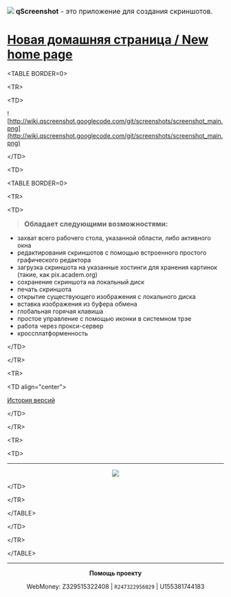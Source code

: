 <img src='http://qscreenshot.googlecode.com/svn/trunk/qScreenshot/src/icons/logo/screenshot_32.png'></img> <font size='3'><b>qScreenshot</b> - это приложение для создания скриншотов.</font>

<h1><a href='https://sourceforge.net/projects/qscreenshot/'>Новая домашняя страница / New home page</a></h1>



&lt;TABLE BORDER=0&gt;




&lt;TR&gt;




&lt;TD&gt;

![http://wiki.qscreenshot.googlecode.com/git/screenshots/screenshot_main.png](http://wiki.qscreenshot.googlecode.com/git/screenshots/screenshot_main.png)

&lt;/TD&gt;




&lt;TD&gt;




&lt;TABLE BORDER=0&gt;




&lt;TR&gt;




&lt;TD&gt;


> <font size='3'><b>Обладает следующими возможностями:</b></font>
  * захват всего рабочего стола, указанной области, либо активного окна
  * редактирования скриншотов с помощью встроенного простого графического редактора
  * загрузка скриншота на указанные хостинги для хранения картинок (такие, как pix.academ.org)
  * сохранение скриншота на локальный диск
  * печать скриншота
  * открытие существующего изображения с локального диска
  * вставка изображения из буфера обмена
  * глобальная горячая клавиша
  * простое управление с помощью иконки в системном трэе
  * работа через прокси-сервер
  * кроссплатформенность



&lt;/TD&gt;




&lt;/TR&gt;




&lt;TR&gt;




&lt;TD align="center"&gt;


<a href='https://qscreenshot.googlecode.com/git/qScreenshot/Changelog.txt'>История версий</a>


&lt;/TD&gt;




&lt;/TR&gt;




&lt;TR&gt;




&lt;TD&gt;



---


<p align='center'>
<a href='http://www.softpedia.com/get/Multimedia/Graphic/Graphic-Capture/qScreenshot.shtml' title='100% FREE award granted by Softpedia'><img src='http://www.softpedia.com/_img/softpedia_100_free.png' /></a>
</p>


&lt;/TD&gt;




&lt;/TR&gt;




&lt;/TABLE&gt;




&lt;/TD&gt;




&lt;/TR&gt;




&lt;/TABLE&gt;




---

<p align='center'><b>Помощь проекту</b></p>

<p align='center'>WebMoney:   Z329515322408 | <code>R247322956029</code> | U155381744183</p>